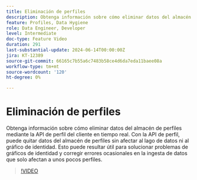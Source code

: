 ```yaml
---
title: Eliminación de perfiles
description: Obtenga información sobre cómo eliminar datos del almacén de perfiles mediante la API de perfil del cliente en tiempo real. Con la API de perfil, puede quitar datos del almacén de perfiles sin afectar al lago de datos ni al gráfico de identidad. Esto puede resultar útil para solucionar problemas de gráficos de identidad y corregir errores ocasionales en la ingesta de datos que solo afectan a unos pocos perfiles.
feature: Profiles, Data Hygiene
role: Data Engineer, Developer
level: Intermediate
doc-type: Feature Video
duration: 291
last-substantial-update: 2024-06-14T00:00:00Z
jira: KT-12389
source-git-commit: 66165c7b55a6c7483b58ce4d6da7eda11baee08a
workflow-type: tm+mt
source-wordcount: '120'
ht-degree: 0%

---
```



# Eliminación de perfiles

Obtenga información sobre cómo eliminar datos del almacén de perfiles mediante la API de perfil del cliente en tiempo real. Con la API de perfil, puede quitar datos del almacén de perfiles sin afectar al lago de datos ni al gráfico de identidad. Esto puede resultar útil para solucionar problemas de gráficos de identidad y corregir errores ocasionales en la ingesta de datos que solo afectan a unos pocos perfiles.

>[!VIDEO](https://video.tv.adobe.com/v/3429807/?learn=on)

